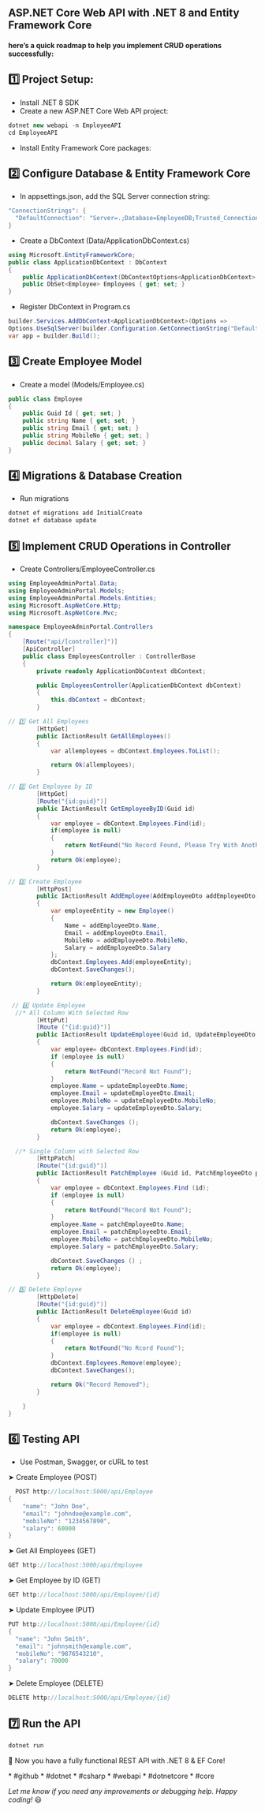 ## ASP.NET Core Web API with .NET 8 and Entity Framework Core 
#### here’s a quick roadmap to help you implement CRUD operations successfully:
## 1️⃣ Project Setup: 
* Install .NET 8 SDK
* Create a new ASP.NET Core Web API project:
```c#
dotnet new webapi -n EmployeeAPI
cd EmployeeAPI
```
* Install Entity Framework Core packages:

## 2️⃣ Configure Database & Entity Framework Core
* In appsettings.json, add the SQL Server connection string:
```c#
"ConnectionStrings": {
  "DefaultConnection": "Server=.;Database=EmployeeDB;Trusted_Connection=True;TrustServerCertificate=True;"
}
```
* Create a DbContext (Data/ApplicationDbContext.cs)
```c#
using Microsoft.EntityFrameworkCore;
public class ApplicationDbContext : DbContext
{
    public ApplicationDbContext(DbContextOptions<ApplicationDbContext> options) : base(options) { } 
    public DbSet<Employee> Employees { get; set; }
}
```

* Register DbContext in Program.cs
```c#
builder.Services.AddDbContext<ApplicationDbContext>(Options =>
Options.UseSqlServer(builder.Configuration.GetConnectionString("DefaultConnection")));
var app = builder.Build();
```
## 3️⃣ Create Employee Model
* Create a model (Models/Employee.cs)
```c#
public class Employee
{
    public Guid Id { get; set; }
    public string Name { get; set; }
    public string Email { get; set; }
    public string MobileNo { get; set; }
    public decimal Salary { get; set; }
}
```
## 4️⃣ Migrations & Database Creation
* Run migrations
```c#
dotnet ef migrations add InitialCreate
dotnet ef database update
```
## 5️⃣ Implement CRUD Operations in Controller
* Create Controllers/EmployeeController.cs
```c#
using EmployeeAdminPortal.Data;
using EmployeeAdminPortal.Models;
using EmployeeAdminPortal.Models.Entities;
using Microsoft.AspNetCore.Http;
using Microsoft.AspNetCore.Mvc;

namespace EmployeeAdminPortal.Controllers
{
    [Route("api/[controller]")]
    [ApiController]
    public class EmployeesController : ControllerBase
    {
        private readonly ApplicationDbContext dbContext;

        public EmployeesController(ApplicationDbContext dbContext)
        {
            this.dbContext = dbContext;
        }

// 1️⃣ Get All Employees
        [HttpGet]
        public IActionResult GetAllEmployees()
        {
            var allemployees = dbContext.Employees.ToList();

            return Ok(allemployees); 
        }

// 2️⃣ Get Employee by ID
        [HttpGet]
        [Route("{id:guid}")]
        public IActionResult GetEmployeeByID(Guid id)
        {
            var employee = dbContext.Employees.Find(id);
            if(employee is null)
            {
                return NotFound("No Record Found, Please Try With Another ID");          
            }
            return Ok(employee);
        }

// 3️⃣ Create Employee
        [HttpPost]
        public IActionResult AddEmployee(AddEmployeeDto addEmployeeDto)
        {
            var employeeEntity = new Employee()
            {
                Name = addEmployeeDto.Name,
                Email = addEmployeeDto.Email,
                MobileNo = addEmployeeDto.MobileNo,
                Salary = addEmployeeDto.Salary
            };
            dbContext.Employees.Add(employeeEntity);
            dbContext.SaveChanges();

            return Ok(employeeEntity);
        }

 // 4️⃣ Update Employee
  //* All Column With Selected Row
        [HttpPut]
        [Route ("{id:guid}")]
        public IActionResult UpdateEmployee(Guid id, UpdateEmployeeDto updateEmployeeDto) 
        {
            var employee= dbContext.Employees.Find(id);
            if (employee is null)
            {
                return NotFound("Record Not Found");
            }
            employee.Name = updateEmployeeDto.Name;
            employee.Email = updateEmployeeDto.Email;
            employee.MobileNo = updateEmployeeDto.MobileNo;
            employee.Salary = updateEmployeeDto.Salary;

            dbContext.SaveChanges ();
            return Ok(employee);
        }

  //* Single Column with Selected Row
        [HttpPatch]
        [Route("{id:guid}")]
        public IActionResult PatchEmployee (Guid id, PatchEmployeeDto patchEmployeeDto)
        {
            var employee = dbContext.Employees.Find (id);
            if (employee is null)
            {
                return NotFound("Record Not Found");
            }
            employee.Name = patchEmployeeDto.Name;
            employee.Email = patchEmployeeDto.Email;
            employee.MobileNo = patchEmployeeDto.MobileNo;
            employee.Salary = patchEmployeeDto.Salary;

            dbContext.SaveChanges () ;
            return Ok(employee);
        }

// 5️⃣ Delete Employee
        [HttpDelete]
        [Route("{id:guid}")]
        public IActionResult DeleteEmployee(Guid id) 
        {
            var employee = dbContext.Employees.Find(id);
            if(employee is null)
            {
                return NotFound("No Rcord Found");
            }
            dbContext.Employees.Remove(employee);
            dbContext.SaveChanges();

            return Ok("Record Removed");
        }

    }
}
```
## 6️⃣ Testing API
* Use Postman, Swagger, or cURL to test

➤ Create Employee (POST)
```c#
  POST http://localhost:5000/api/Employee
{
    "name": "John Doe",
    "email": "johndoe@example.com",
    "mobileNo": "1234567890",
    "salary": 60000
}
```

➤ Get All Employees (GET)
```c#
GET http://localhost:5000/api/Employee
```

➤ Get Employee by ID (GET)
```c#
GET http://localhost:5000/api/Employee/{id}
```

➤ Update Employee (PUT)
  ```c#
PUT http://localhost:5000/api/Employee/{id}
{
    "name": "John Smith",
    "email": "johnsmith@example.com",
    "mobileNo": "9876543210",
    "salary": 70000
}
  ```
➤ Delete Employee (DELETE)
  ```c#
DELETE http://localhost:5000/api/Employee/{id}
  ```
## 7️⃣ Run the API
```c#
dotnet run
```
<p>
🚀 Now you have a fully functional REST API with .NET 8 & EF Core!
</p>
* #github
* #dotnet 
* #csharp
* #webapi 
* #dotnetcore 
* #core
<p>
    <em>Let me know if you need any improvements or debugging help. Happy coding!</em> 😃
</p>





